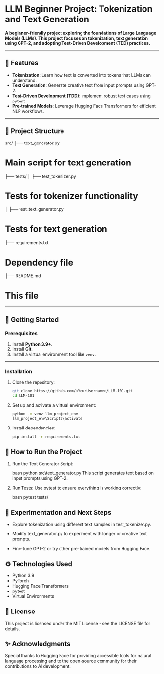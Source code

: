 # LLM Beginner Project: Tokenization and Text Generation

**A beginner-friendly project exploring the foundations of Large Language Models (LLMs). This project focuses on tokenization, text generation using GPT-2, and adopting Test-Driven Development (TDD) practices.**

---

## 🚀 Features

- **Tokenization**: Learn how text is converted into tokens that LLMs can understand.
- **Text Generation**: Generate creative text from input prompts using GPT-2.
- **Test-Driven Development (TDD)**: Implement robust test cases using `pytest`.
- **Pre-trained Models**: Leverage Hugging Face Transformers for efficient NLP workflows.

---

## 📂 Project Structure

 src/
  ├── text_generator.py 
  # Main script for text generation 
  ├── tests/ 
  │ ├── test_tokenizer.py 
  # Tests for tokenizer functionality 
  │ ├── test_text_generator.py 
  # Tests for text generation 
  ├── requirements.txt
 # Dependency file 
 ├── README.md
 # This file

 
---

## 📖 Getting Started

### Prerequisites
1. Install **Python 3.9+**.
2. Install **Git**.
3. Install a virtual environment tool like `venv`.

---

### Installation
1. Clone the repository:
   ```bash
   git clone https://github.com/<YourUsername>/LLM-101.git
   cd LLM-101

2. Set up and activate a virtual environment:
    ```bash
    python -m venv llm_project_env
    llm_project_env\Scripts\activate

3. Install dependencies:
    ```bash
    pip install -r requirements.txt


## 🚦 How to Run the Project

1. Run the Text Generator Script:

    bash
    python src\text_generator.py
    This script generates text based on input prompts using GPT-2.

2. Run Tests: Use pytest to ensure everything is working correctly:

    bash
    pytest tests/

## 🧪 Experimentation and Next Steps

  - Explore tokenization using different text samples in test_tokenizer.py.

  - Modify text_generator.py to experiment with longer or creative text prompts.

  - Fine-tune GPT-2 or try other pre-trained models from Hugging Face.

## ⚙️ Technologies Used

  - Python 3.9
  - PyTorch
  - Hugging Face Transformers
  - pytest
  - Virtual Environments

## 📄 License
  This project is licensed under the MIT License - see the LICENSE file for details.

## ✨ Acknowledgments
  Special thanks to Hugging Face for providing accessible tools for natural language processing and to the open-source community for their contributions to AI development.